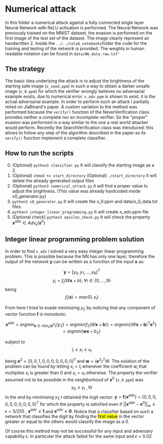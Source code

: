 # Numerical attack

In this folder a numerical attack against a fully connected single layer Neural Network with ReLU activation is performed.
The Neural Network was previously trained on the MNIST dataset, the evasion is performed on the first image of the test set of the dataset. The image clearly represent an handwritten 2.
Inside the `../../colab_notebooks`folder the code for the training and testing of the network is provided.
The weights in human readable notation can be found in `data/NN_data_raw.txt"`

## The strategy 

The basic idea underlying the attack is to adjust the brightness of the starting safe image (`x_seed.ppm`) in such a way to obtain a
darker unsafe image (`x_0.ppm`) for which the verifier wrongly believes no adversarial example exists, due to numerical error.
`x_adv.ppm` is shown to exist, it is the actual adversarial example.
In order to perform such an attack I partially relied on JIaRinard's paper. A custom variation to the method was performed because the `verify()` function of the NeverVerification class provides neither a complete nor an incomplete verifier. So the "proper" evasion was performed in a way similar to the one a real world attacker would perform.
Recently the SearchVerification class was introduced: this allows to follow any step of the algorithm described in the paper as its `verify()` function implement a complete classifier.

## How to run the scripts
0. (Optional) `python3 classifier.py`  It will classify the starting image as a 2.
1. (Optional) `chmod +x start_directory` 
(Optional) `./start_directory`
It will delete the already generated output files
2. (Optional) `python3 numerical_attack.py` it will find a proper value to adjust the brightness. (This value was already hardcoded inside x0_generator.py)
3. `python3 x0_generator.py`  It will create the x_0.ppm and data/x_0_data.txt files.
4. `python3 integer_linear_programming.py` It will create x_adv.ppm file
5.  (Optional check) `python3 epsilon_check.py` It will check the property $\textbf{x}^{adv} \in Adv_\epsilon(\textbf{x}^0)$


## Integer linear programming problem solution

In order to find `x_adv` i solved a very easy integer linear programming problem.
This is possible because the NN has only one layer, therefore the output of the network $\textbf{y}$ can be written as a function of the input  $\textbf{x}$ as:

$$ 
\textbf{y} = [y_0, y_1, ..., y_9]^T 
$$
$$
y_i = f_i(W \textbf{x} +b );\ \forall i \in \{ 0,...,9 \} 
$$
being 
$$ 
f_i(\textbf{x}) = max(0,x_i) 
$$

From here I tried to evade minimizing $y_2$ by noticing that any component of vector function $\textbf{f}$ is monotonic:

$$\textbf{x}^{adv} =  argmin_{\textbf{x} \in Adv_\epsilon(\textbf{x}^0)} \{y_2\} = argmin\{f_2(W\textbf{x}+\textbf{b})\} 
= argmin \{  (W\textbf{x}+\textbf{b})^T  \textbf{e}^2 \} 
= argmin \{ \textbf{w} \textbf{x}+b_2\} $$

subject to 
$$l_i \le x_i \le u_i$$


being $\textbf{e}^2 = [0,0,1,0,0,0,0,0,0,0]^T$ and $\textbf{w} = ({\textbf{e}^2})^T W$.
The solution of the problem can be found by letting $x_i=l_i$ whenever the coefficient $w_i$ that multiplies $x_i$ is greater than $0$ and $x_i = u_i$ otherwise.
The property the verifier assumed not to be possibile in the neighborhood of $\textbf{x}^0$ (`x_0.ppm`) was 
$$y_0 \ge y_i \ ,\forall i$$
In the end by minimising $y_2$ I obtained the logit vector: 
$\textbf{y} = \textbf{f}(\textbf{x}^{adv}) = [0,0,0,0,0,0,0,0,0,0]^T$ for which the property is satisfied even if $||\textbf{x}^{adv} - \textbf{x}^0  ||_\infty \le \epsilon = 5/255$ , $\textbf{x}^{adv} \le \textbf{1}$ and $\textbf{x}^{adv} \ge \textbf{0}$.
Notice that a classifier based on such a network that classifies the digit by finding the <mark>first value</mark> in the vector greater or equal to the others would classify the image as a 0.

Of course this method may not be successful for any input and adversary capability $\epsilon$. In particular the attack failed for the same input and $\epsilon = 0.02$




